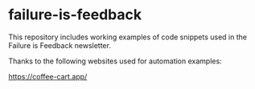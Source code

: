 # failure-is-feedback

This repository includes working examples of code snippets used in the Failure is Feedback newsletter.

Thanks to the following websites used for automation examples:

<https://coffee-cart.app/>
